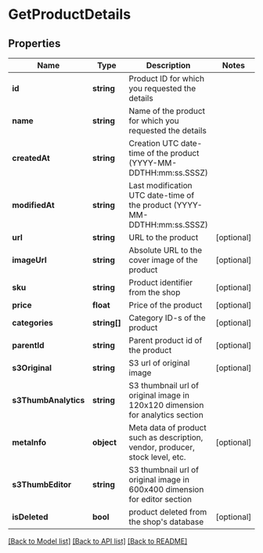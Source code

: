 # GetProductDetails

## Properties
Name | Type | Description | Notes
------------ | ------------- | ------------- | -------------
**id** | **string** | Product ID for which you requested the details | 
**name** | **string** | Name of the product for which you requested the details | 
**createdAt** | **string** | Creation UTC date-time of the product (YYYY-MM-DDTHH:mm:ss.SSSZ) | 
**modifiedAt** | **string** | Last modification UTC date-time of the product (YYYY-MM-DDTHH:mm:ss.SSSZ) | 
**url** | **string** | URL to the product | [optional] 
**imageUrl** | **string** | Absolute URL to the cover image of the product | [optional] 
**sku** | **string** | Product identifier from the shop | [optional] 
**price** | **float** | Price of the product | [optional] 
**categories** | **string[]** | Category ID-s of the product | [optional] 
**parentId** | **string** | Parent product id of the product | [optional] 
**s3Original** | **string** | S3 url of original image | [optional] 
**s3ThumbAnalytics** | **string** | S3 thumbnail url of original image in 120x120 dimension for analytics section | 
**metaInfo** | **object** | Meta data of product such as description, vendor, producer, stock level, etc. | [optional] 
**s3ThumbEditor** | **string** | S3 thumbnail url of original image in 600x400 dimension for editor section | 
**isDeleted** | **bool** | product deleted from the shop&#39;s database | [optional] 

[[Back to Model list]](../../README.md#documentation-for-models) [[Back to API list]](../../README.md#documentation-for-api-endpoints) [[Back to README]](../../README.md)


